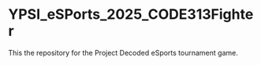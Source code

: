 # YPSI_eSPorts_2025_CODE313Fighter
This the repository for the Project Decoded eSports tournament game.
